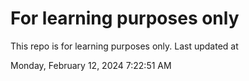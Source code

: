 # For learning purposes only
This repo is for learning purposes only.
Last updated at

Monday, February 12, 2024 7:22:51 AM

